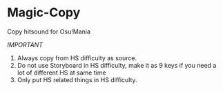 # Magic-Copy
Copy hitsound for Osu!Mania


*IMPORTANT*

1. Always copy from HS difficulty as source.
2. Do not use Storyboard in HS difficulty, make it as 9 keys if you need a lot of different HS at same time
3. Only put HS related things in HS difficulty.
